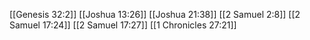 [[Genesis 32:2]]
[[Joshua 13:26]]
[[Joshua 21:38]]
[[2 Samuel 2:8]]
[[2 Samuel 17:24]]
[[2 Samuel 17:27]]
[[1 Chronicles 27:21]]
